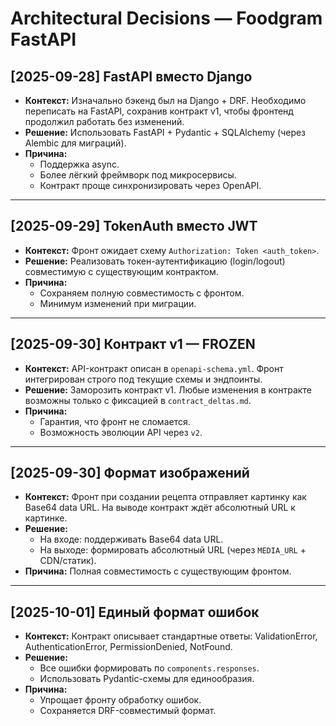 # Architectural Decisions — Foodgram FastAPI

## [2025-09-28] FastAPI вместо Django
- **Контекст:** Изначально бэкенд был на Django + DRF. Необходимо переписать на FastAPI, сохранив контракт v1, чтобы фронтенд продолжил работать без изменений.
- **Решение:** Использовать FastAPI + Pydantic + SQLAlchemy (через Alembic для миграций).
- **Причина:**
  - Поддержка async.
  - Более лёгкий фреймворк под микросервисы.
  - Контракт проще синхронизировать через OpenAPI.

---

## [2025-09-29] TokenAuth вместо JWT
- **Контекст:** Фронт ожидает схему `Authorization: Token <auth_token>`.
- **Решение:** Реализовать токен-аутентификацию (login/logout) совместимую с существующим контрактом.
- **Причина:**
  - Сохраняем полную совместимость с фронтом.
  - Минимум изменений при миграции.

---

## [2025-09-30] Контракт v1 — FROZEN
- **Контекст:** API-контракт описан в `openapi-schema.yml`. Фронт интегрирован строго под текущие схемы и эндпоинты.
- **Решение:** Заморозить контракт v1. Любые изменения в контракте возможны только с фиксацией в `contract_deltas.md`.
- **Причина:**
  - Гарантия, что фронт не сломается.
  - Возможность эволюции API через `v2`.

---

## [2025-09-30] Формат изображений
- **Контекст:** Фронт при создании рецепта отправляет картинку как Base64 data URL. На выводе контракт ждёт абсолютный URL к картинке.
- **Решение:**
  - На входе: поддерживать Base64 data URL.
  - На выходе: формировать абсолютный URL (через `MEDIA_URL` + CDN/статик).
- **Причина:** Полная совместимость с существующим фронтом.

---

## [2025-10-01] Единый формат ошибок
- **Контекст:** Контракт описывает стандартные ответы: ValidationError, AuthenticationError, PermissionDenied, NotFound.
- **Решение:**
  - Все ошибки формировать по `components.responses`.
  - Использовать Pydantic-схемы для единообразия.
- **Причина:**
  - Упрощает фронту обработку ошибок.
  - Сохраняется DRF-совместимый формат.
